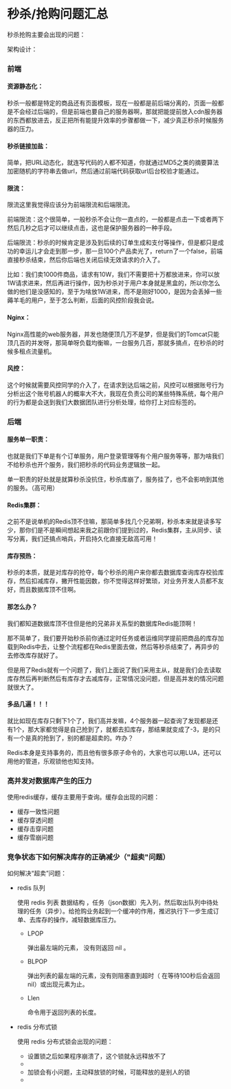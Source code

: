 # 秒杀/抢购问题汇总

秒杀抢购主要会出现的问题：

架构设计：

### 前端

#### 资源静态化：

秒杀一般都是特定的商品还有页面模板，现在一般都是前后端分离的，页面一般都是不会经过后端的，但是前端也要自己的服务器啊，那就把能提前放入cdn服务器的东西都放进去，反正把所有能提升效率的步骤都做一下，减少真正秒杀时候服务器的压力。  

#### 秒杀链接加盐： 

简单，把URL动态化，就连写代码的人都不知道，你就通过MD5之类的摘要算法加密随机的字符串去做url，然后通过前端代码获取url后台校验才能通过。 

#### 限流：

限流这里我觉得应该分为前端限流和后端限流。

前端限流：这个很简单，一般秒杀不会让你一直点的，一般都是点击一下或者两下然后几秒之后才可以继续点击，这也是保护服务器的一种手段。  

后端限流：秒杀的时候肯定是涉及到后续的订单生成和支付等操作，但是都只是成功的幸运儿才会走到那一步，那一旦100个产品卖光了，return了一个false，前端直接秒杀结束，然后你后端也关闭后续无效请求的介入了。 

比如：我们卖1000件商品，请求有10W，我们不需要把十万都放进来，你可以放1W请求进来，然后再进行操作，因为秒杀对于用户本身就是黑盒的，所以你怎么做的他们是没感知的，至于为啥放1W进来，而不是刚好1000，是因为会丢掉一些薅羊毛的用户，至于怎么判断，后面的风控阶段我会说。 

#### Nginx：

Nginx高性能的web服务器，并发也随便顶几万不是梦，但是我们的Tomcat只能顶几百的并发呀，那简单呀负载均衡嘛，一台服务几百，那就多搞点，在秒杀的时候多租点流量机。  

#### 风控：

这个时候就需要风控同学的介入了，在请求到达后端之前，风控可以根据账号行为分析出这个账号机器人的概率大不大，我现在负责公司的某些特殊系统，每个用户的行为都是会送到我们大数据团队进行分析处理，给你打上对应标签的。 

### 后端 

#### 服务单一职责： 

也就是我们下单是有个订单服务，用户登录管理等有个用户服务等等，那为啥我们不给秒杀也开个服务，我们把秒杀的代码业务逻辑放一起。 

单一职责的好处就是就算秒杀没抗住，秒杀库崩了，服务挂了，也不会影响到其他的服务。（高可用） 

#### Redis集群： 

之前不是说单机的Redis顶不住嘛，那简单多找几个兄弟啊，秒杀本来就是读多写少，那你们是不是瞬间想起来我之前跟你们提到过的，Redis集群，主从同步、读写分离，我们还搞点哨兵，开启持久化直接无敌高可用！ 

#### 库存预热： 

秒杀的本质，就是对库存的抢夺，每个秒杀的用户来你都去数据库查询库存校验库存，然后扣减库存，撇开性能因数，你不觉得这样好繁琐，对业务开发人员都不友好，而且数据库顶不住啊。

#### 那怎么办？

我们都知道数据库顶不住但是他的兄弟非关系型的数据库Redis能顶啊！ 

那不简单了，我们要开始秒杀前你通过定时任务或者运维同学提前把商品的库存加载到Redis中去，让整个流程都在Redis里面去做，然后等秒杀结束了，再异步的去修改库存就好了。 

但是用了Redis就有一个问题了，我们上面说了我们采用主从，就是我们会去读取库存然后再判断然后有库存才去减库存，正常情况没问题，但是高并发的情况问题就很大了。 

#### 多品几遍！！！

就比如现在库存只剩下1个了，我们高并发嘛，4个服务器一起查询了发现都是还有1个，那大家都觉得是自己抢到了，就都去扣库存，那结果就变成了-3，是的只有一个是真的抢到了，别的都是超卖的。咋办？ 

Redis本身是支持事务的，而且他有很多原子命令的，大家也可以用LUA，还可以用他的管道，乐观锁他也知支持。 





### 高并发对数据库产生的压力

使用redis缓存，缓存主要用于查询。缓存会出现的问题：

* 缓存一致性问题
* 缓存穿透问题
* 缓存击穿问题
* 缓存雪崩问题



### 竞争状态下如何解决库存的正确减少（"超卖"问题）

如何解决“超卖”问题：

* redis 队列 

  使用 redis 列表 数据结构 ，任务（json数据）先入列，然后取出队列中待处理的任务（异步）。给抢购业务起到一个缓冲的作用，推迟执行下一步生成订单、去库存的操作，减轻数据库压力。

  * LPOP

    弹出最左端的元素， 没有则返回 nil 。

  * BLPOP

    弹出列表的最左端的元素，没有则阻塞直到超时（ 在等待100秒后会返回 nil）或出现元素为止。

  * Llen 

    命令用于返回列表的长度。

* redis 分布式锁

  使用 redis 分布式锁会出现的问题：

  * 设置锁之后如果程序崩溃了，这个锁就永远释放不了
  * 
  * 加锁会有小问题，主动释放锁的时候，可能释放的是别人的锁
  * 
